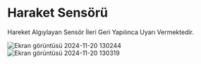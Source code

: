 # Haraket Sensörü
 Hareket Algıylayan Sensör İleri Geri Yapılınca Uyarı Vermektedir.


 ![Ekran görüntüsü 2024-11-20 130244](https://github.com/user-attachments/assets/ab7a4334-549f-4b2c-9dbd-fa8e8bd5e995)
![Ekran görüntüsü 2024-11-20 130319](https://github.com/user-attachments/assets/3e188580-60c9-4d37-8539-679643b296ae)

